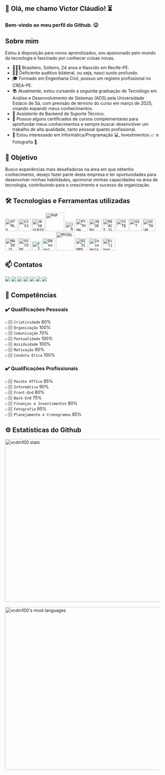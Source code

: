 ## 👋 Olá, me chamo Victor Cláudio! :hourglass_flowing_sand:
### Bem-vindo ao meu perfil do Github. :wink:

## Sobre mim
Estou à disposição para novos aprendizados, sou apaixonado pelo mundo da tecnologia e fascinado por conhecer coisas novas.
- 🙋🏽‍♂️ Brasileiro, Solteiro, 24 anos e Nascido em Recife-PE.
- 🦻🏽 Deficiente auditivo bilateral, ou seja, nasci surdo profundo.
- 🎓 Formado em Engenharia Civil, possuo um registro profissional no CREA-PE.
- 📚 Atualmente, estou cursando a segunda graduação de Tecnólogo em Análise e Desenvolvimento de Sistemas (ADS) pela Universidade Estácio de Sá, com previsão de término do curso em março de 2025, visando expandir meus conhecimentos.
- 💼 Assistente de Backend de Suporte Técnico.
- 🧠 Possuo alguns certificados de cursos complementares para aprofundar meus conhecimentos e sempre buscar desenvolver um trabalho de alta qualidade, tanto pessoal quanto profissional.
- 💖 Estou interessado em Informática/Programação 💻, Investimentos 📈 e Fotografia 📸.

## 🎯 Objetivo
<p> Busco experiências mais desafiadoras na área em que obtenho conhecimento, desejo fazer parte desta empresa e ter oportunidades para desenvolver minhas habilidades, aprimorar minhas capacidades na área de tecnologia, contribuindo para o crescimento e sucesso da organização. </p>

## 🛠 Tecnologias e Ferramentas utilizadas
<code><img width="40px" src="https://cdn.jsdelivr.net/gh/devicons/devicon/icons/html5/html5-original-wordmark.svg" title = "HTML5"/></code>
<code><img width="40px" src="https://cdn.jsdelivr.net/gh/devicons/devicon/icons/css3/css3-original-wordmark.svg" title = "CSS3"/></code>
<code><img width="40px" src="https://cdn.jsdelivr.net/gh/devicons/devicon/icons/javascript/javascript-original.svg" title = "JAVASCRIPT"/></code>
<code><img width="60px" src="https://upload.wikimedia.org/wikipedia/commons/thumb/2/27/PHP-logo.svg/2560px-PHP-logo.svg.png" title = "PHP"/></code>
<code><img width="30px" src="https://vetores.org/d/java.svg" title = "JAVA"/></code>
<code><img width="40px" src="https://upload.wikimedia.org/wikipedia/commons/thumb/c/c3/Python-logo-notext.svg/1200px-Python-logo-notext.svg.png" title = "PYTHON"/></code>
<code><img width="40px" src="https://cdn.jsdelivr.net/gh/devicons/devicon/icons/jquery/jquery-original.svg" title = "JQUERY"/></code>
<code><img width="40px" src="https://cdn.jsdelivr.net/gh/devicons/devicon/icons/react/react-original.svg" title = "REACT.JS"/></code>
<code><img width="40px" src="https://upload.wikimedia.org/wikipedia/commons/f/f1/Vitejs-logo.svg" title = "VITE"/></code>
<code><img width="40px" src="https://cdn.jsdelivr.net/gh/devicons/devicon/icons/git/git-original.svg" title = "GIT"/></code>
<code><img width="40px" src="https://cdn.jsdelivr.net/gh/devicons/devicon/icons/github/github-original.svg" title = "GITHUB"/></code>
<code><img width="40px" src="https://cdn.worldvectorlogo.com/logos/nodejs-2.svg" title = "NODE.JS"/></code>
<code><img width="40px" src="https://vetores.org/d/visual-studio-code.svg" title = "VS CODE"/></code>
<code><img width="30px" src="https://vetores.org/d/figma.svg" title = "FIGMA"/></code>
<code><img width="40px" src="https://dbeaver.com/img/dbeaver-head.png" title = "DBeaver"/></code>
<code><img width="60px" src="https://vetores.org/d/mysql.svg" title = "MYSQL"/></code>
<code><img width="40px" src="https://logodownload.org/wp-content/uploads/2017/11/discord-logo-1-1.png" title = "DISCORD"/></code>
<code><img width="40px" src="https://s3.amazonaws.com/s3.roaringapps.com/assets/icons/1561251841927-Insomnia.png" title = "Insomnia"/></code>
<code><img width="40px" src="https://3.bp.blogspot.com/--IDvjPRCaic/Vs9FDDfvHOI/AAAAAAAABDU/5umla_6QjBI/s1600/Eclipse-luna.png" title = "Eclipse"/></code>


## 📫 Contatos
<div>
<a href="https://www.youtube.com/channel/UCY2J2onPoNyoaRyygv6A0yw" target="_blank"><img src="https://img.shields.io/badge/YouTube-FF0000?style=for-the-badge&logo=youtube&logoColor=white" target="_blank"></a>
<a href="https://www.facebook.com/Vcdm100/" target="_blank"><img src="https://img.shields.io/badge/facebook-1100FA?style=for-the-badge&logo=facebook&logoColor=white" target="_blank"></a>
<a href="https://www.instagram.com/vcdm100/" target="_blank"><img src="https://img.shields.io/badge/-Instagram-%23E4405F?style=for-the-badge&logo=instagram&logoColor=white" target="_blank"></a>
<a href="https://twitter.com/Vcdm100" target="_blank"><img src="https://img.shields.io/badge/twitter-189DFA?style=for-the-badge&logo=twitter&logoColor=white" target="_blank"></a>
<a href = "mailto:vitaomoura100@gmail.com"><img src="https://img.shields.io/badge/Gmail-D14836?style=for-the-badge&logo=gmail&logoColor=white" target="_blank"></a>
<a href="https://www.linkedin.com/in/victor-cl%C3%A1udio-deosdede-moura-pcd-1845a5137/" target="_blank"><img src="https://img.shields.io/badge/-LinkedIn-%230077B5?style=for-the-badge&logo=linkedin&logoColor=white" target="_blank"></a>
<a href="https://api.whatsapp.com/send?phone=5581982428445" alt="WhatsApp"><img src="https://img.shields.io/badge/-WhatsApp-%25d366?style=for-the-badge&logo=whatsapp&logoColor=white"/></a>
</div>

## 🧠 Competências
### ✔️ Qualificações Pessoais
👉🏽 `Criatividade` 80% <br/>
👉🏽 `Organização` 100% <br/>
👉🏽 `Comunicação` 70% <br/>
👉🏽 `Pontualidade` 100% <br/>
👉🏽 `Assiduidade` 100% <br/>
👉🏽 `Motivação` 90% <br/>
👉🏽 `Conduta Ética` 100% <br/>
### ✔️ Qualificações Profissionais
👉🏽 `Pacote Office` 95% <br/>
👉🏽 `Informática` 90% <br/>
👉🏽 `Front-End` 80% <br/>
👉🏽 `Back-End` 75% <br/>
👉🏽 `Finanças e Investimentos` 90% <br/>
👉🏽 `Fotografia` 95% <br/>
👉🏽 `Planejamento e Cronogramas` 85% <br/>

## ⚙️ Estatísticas do Github
<p align="left">
<img width="530em" src="https://github-readme-stats.vercel.app/api?username=vcdm100&show_icons=true&theme=vision-friendly-dark" alt="vcdm100 stats"/>
<br/><br/>
<img width="530em" src="https://github-readme-stats.vercel.app/api/top-langs/?username=vcdm100&layout=compact&theme=vision-friendly-dark" alt="vcdm100's most languages"/>
</p>
